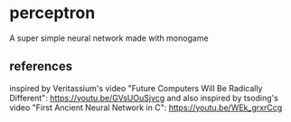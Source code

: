 ﻿# perceptron
A super simple neural network made with monogame

## references
inspired by Veritassium's video "Future Computers Will Be Radically Different":
	https://youtu.be/GVsUOuSjvcg
and also inspired by tsoding's video "First Ancient Neural Network in C": 
	https://youtu.be/WEk_grxrCcg
